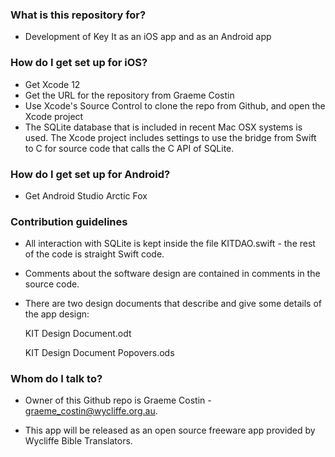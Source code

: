 ### What is this repository for? ###

* Development of Key It as an iOS app and as an Android app

### How do I get set up for iOS? ###

* Get Xcode 12 
* Get the URL for the repository from Graeme Costin
* Use Xcode's Source Control to clone the repo from Github, and open the Xcode project
* The SQLite database that is included in recent Mac OSX systems is used. The Xcode project
  includes settings to use the bridge from Swift to C for source code that calls the C API
  of SQLite.

### How do I get set up for Android? ###

* Get Android Studio Arctic Fox 


### Contribution guidelines ###

* All interaction with SQLite is kept inside the file KITDAO.swift - the rest of the code is straight Swift code.

* Comments about the software design are contained in comments in the source code.

* There are two design documents that describe and give some details of the app design:

	KIT Design Document.odt
	
	KIT Design Document Popovers.ods

### Whom do I talk to? ###

* Owner of this Github repo is Graeme Costin - graeme_costin@wycliffe.org.au.

* This app will be released as an open source freeware app provided by Wycliffe Bible Translators.

